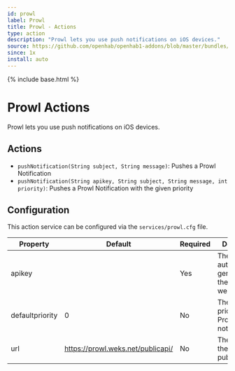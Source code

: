 ```yaml
---
id: prowl
label: Prowl
title: Prowl - Actions
type: action
description: "Prowl lets you use push notifications on iOS devices."
source: https://github.com/openhab/openhab1-addons/blob/master/bundles/action/org.openhab.action.prowl/README.md
since: 1x
install: auto
---
```


<!-- Attention authors: Do not edit directly. Please add your changes to the appropriate source repository -->

{% include base.html %}

# Prowl Actions

Prowl lets you use push notifications on iOS devices.

## Actions

- `pushNotification(String subject, String message)`: Pushes a Prowl Notification
- `pushNotification(String apikey, String subject, String message, int priority)`: Pushes a Prowl Notification with the given priority

## Configuration

This action service can be configured via the `services/prowl.cfg` file.

| Property        | Default | Required | Description |
| --------------- | ------- | -------- | ----------- |
| apikey          |         | Yes      | The apikey for authentication, generated on the Prowl website |
| defaultpriority | 0       | No       | The default priority of Prowl notifications                   |
| url             | https://prowl.weks.net/publicapi/ | No | The URL of the Prowl public api           |


